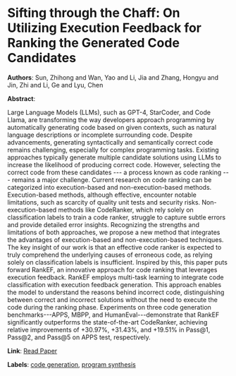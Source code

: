 # Sifting through the Chaff: On Utilizing Execution Feedback for Ranking the Generated Code Candidates

**Authors**: Sun, Zhihong and Wan, Yao and Li, Jia and Zhang, Hongyu and Jin, Zhi and Li, Ge and Lyu, Chen

**Abstract**:

Large Language Models (LLMs), such as GPT-4, StarCoder, and Code Llama, are transforming the way developers approach programming by automatically generating code based on given contexts, such as natural language descriptions or incomplete surrounding code. Despite advancements, generating syntactically and semantically correct code remains challenging, especially for complex programming tasks. Existing approaches typically generate multiple candidate solutions using LLMs to increase the likelihood of producing correct code. However, selecting the correct code from these candidates --- a process known as code ranking --- remains a major challenge. Current research on code ranking can be categorized into execution-based and non-execution-based methods. Execution-based methods, although effective, encounter notable limitations, such as scarcity of quality unit tests and security risks. Non-execution-based methods like CodeRanker, which rely solely on classification labels to train a code ranker, struggle to capture subtle errors and provide detailed error insights. Recognizing the strengths and limitations of both approaches, we propose a new method that integrates the advantages of execution-based and non-execution-based techniques. The key insight of our work is that an effective code ranker is expected to truly comprehend the underlying causes of erroneous code, as relying solely on classification labels is insufficient. Inspired by this, this paper puts forward RankEF, an innovative approach for code ranking that leverages execution feedback. RankEF employs multi-task learning to integrate code classification with execution feedback generation. This approach enables the model to understand the reasons behind incorrect code, distinguishing between correct and incorrect solutions without the need to execute the code during the ranking phase. Experiments on three code generation benchmarks---APPS, MBPP, and HumanEval---demonstrate that RankEF significantly outperforms the state-of-the-art CodeRanker, achieving relative improvements of +30.97\%, +31.43\%, and +19.51\% in Pass@1, Pass@2, and Pass@5 on APPS test, respectively.

**Link**: [Read Paper](https://doi.org/10.1145/3691620.3695000)

**Labels**: [code generation](../../labels/code_generation.md), [program synthesis](../../labels/program_synthesis.md)
